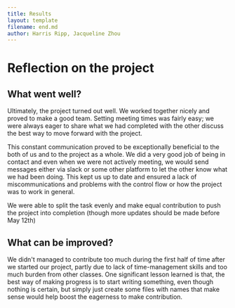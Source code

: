 ```yaml
---
title: Results 
layout: template
filename: end.md
author: Harris Ripp, Jacqueline Zhou
--- 
```


# Reflection on the project

## What went well?
Ultimately, the project turned out well. We worked together nicely and proved to make a good team. Setting meeting times was fairly easy; we were always eager to share what we had completed with the other discuss the best way to move forward with the project. 

This constant communication proved to be exceptionally beneficial to the both of us and to the project as a whole. We did a very good job of being in contact and even when we were not actively meeting, we would send messages either via slack or some other platform to let the other know what we had been doing. This kept us up to date and ensured a lack of miscommunications and problems with the control flow or how the project was to work in general. 

We were able to split the task evenly and make equal contribution to push the project into completion (though more updates should be made before May 12th)

## What can be improved?
We didn't managed to contribute too much during the first half of time after we started our project, partly due to lack of time-management skills and too much burden from other classes.
One significant lesson learned is that, the best way of making progress is to start writing something, even though nothing is certain, but simply just create some files with names that make sense would help boost the eagerness to make contribution.